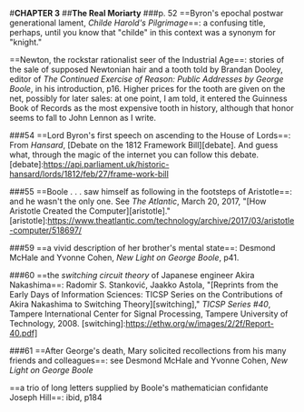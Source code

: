 #**CHAPTER 3**
##**The Real Moriarty**
###p. 52
==Byron's epochal postwar generational lament, *Childe Harold's
Pilgrimage*==: a confusing title, perhaps, until you know that "childe"
in this context was a synonym for "knight."

==Newton, the rockstar rationalist seer of the Industrial Age==:
stories of the sale of supposed Newtonian hair and a tooth told by Brandan Dooley, editor of *The Continued Exercise of Reason: Public
Addresses by George Boole*, in his introduction, p16. Higher prices for
the tooth are given on the net, possibly for later sales: at one point,
I am told, it entered the Guinness Book of Records as the most expensive
tooth in history, although that honor seems to fall to John Lennon as I
write.

###54
==Lord Byron's first speech on ascending to the House of Lords==:
From *Hansard*, [Debate on the 1812 Framework Bill][debate]. And guess what,
through the magic of the internet you can follow this debate.
[debate]:https://api.parliament.uk/historic-hansard/lords/1812/feb/27/frame-work-bill

###55
==Boole . . . saw himself as following in the footsteps of
Aristotle==: and he wasn't the only one. See *The Atlantic*, March 20,
2017, "[How Aristotle Created the Computer][aristotle]."
[aristotle]:https://www.theatlantic.com/technology/archive/2017/03/aristotle-computer/518697/

###59
==a vivid description of her brother's mental state==:
Desmond McHale and Yvonne Cohen, *New Light on George Boole*, p41.

###60
==the *switching circuit theory* of Japanese engineer Akira
Nakashima==:
Radomir S. Stanković, Jaakko Astola, "[Reprints from the
Early Days of Information Sciences: TICSP Series on the Contributions of
Akira Nakashima to Switching Theory][switching]," *TICSP Series #40*, Tampere
International Center for Signal Processing, Tampere University of
Technology, 2008.
[switching]:https://ethw.org/w/images/2/2f/Report-40.pdf]

###61
==After George's death, Mary solicited recollections from his many
friends and colleagues==:
see Desmond McHale and Yvonne Cohen, *New Light
on George Boole*

==a trio of long letters supplied by Boole\'s mathematician
confidante Joseph Hill==: ibid, p184

